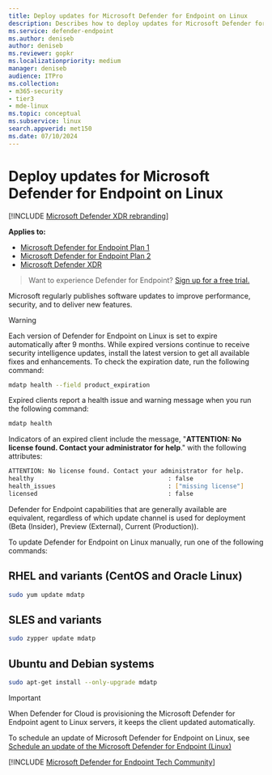 ```yaml
---
title: Deploy updates for Microsoft Defender for Endpoint on Linux
description: Describes how to deploy updates for Microsoft Defender for Endpoint on Linux in enterprise environments.
ms.service: defender-endpoint
ms.author: deniseb
author: deniseb
ms.reviewer: gopkr
ms.localizationpriority: medium
manager: deniseb
audience: ITPro
ms.collection: 
- m365-security
- tier3
- mde-linux
ms.topic: conceptual
ms.subservice: linux
search.appverid: met150
ms.date: 07/10/2024
---
```


# Deploy updates for Microsoft Defender for Endpoint on Linux

[!INCLUDE [Microsoft Defender XDR rebranding](../includes/microsoft-defender.md)]


**Applies to:**

- [Microsoft Defender for Endpoint Plan 1](microsoft-defender-endpoint.md)
- [Microsoft Defender for Endpoint Plan 2](microsoft-defender-endpoint.md)
- [Microsoft Defender XDR](/defender-xdr)

> Want to experience Defender for Endpoint? [Sign up for a free trial.](https://signup.microsoft.com/create-account/signup?products=7f379fee-c4f9-4278-b0a1-e4c8c2fcdf7e&ru=https://aka.ms/MDEp2OpenTrial?ocid=docs-wdatp-investigateip-abovefoldlink)

Microsoft regularly publishes software updates to improve performance, security, and to deliver new features.

> [!WARNING]
> Each version of Defender for Endpoint on Linux is set to expire automatically after 9 months. While expired versions continue to receive security intelligence updates, install the latest version to get all available fixes and enhancements.
> To check the expiration date, run the following command:
> ```bash
> mdatp health --field product_expiration
> ```
> Expired clients report a health issue and warning message when you run the following command:
> ```bash
> mdatp health
> ```
> Indicators of an expired client include the message, "**ATTENTION: No license found. Contact your administrator for help**." with the following attributes:
> ```bash
> ATTENTION: No license found. Contact your administrator for help.
> healthy                                     : false
> health_issues                               : ["missing license"]
> licensed                                    : false
> ```

Defender for Endpoint capabilities that are generally available are equivalent, regardless of which update channel is used for deployment (Beta (Insider), Preview (External), Current (Production)).

To update Defender for Endpoint on Linux manually, run one of the following commands:

## RHEL and variants (CentOS and Oracle Linux)

```bash
sudo yum update mdatp
```

## SLES and variants

```bash
sudo zypper update mdatp
```

## Ubuntu and Debian systems

```bash
sudo apt-get install --only-upgrade mdatp
```

> [!IMPORTANT]
> When Defender for Cloud is provisioning the Microsoft Defender for Endpoint agent to Linux servers, it keeps the client updated automatically.

To schedule an update of Microsoft Defender for Endpoint on Linux, see [Schedule an update of the Microsoft Defender for Endpoint (Linux)](linux-update-mde-linux.md)

[!INCLUDE [Microsoft Defender for Endpoint Tech Community](../includes/defender-mde-techcommunity.md)]
